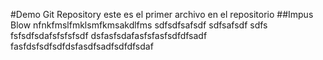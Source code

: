 #Demo Git Repository
este es el primer archivo en el repositorio
##Impus Blow
nfnkfmslfmklsmfkmsakdlfms sdfsdfsafsdf sdfsafsdf sdfs
fsfsdfsdafsfsfsfsdf
dsfasfsdafasfsfasfsdfdfsadf
fasfdsfsdfsdfdsfasdfsadfsdfdfsdaf